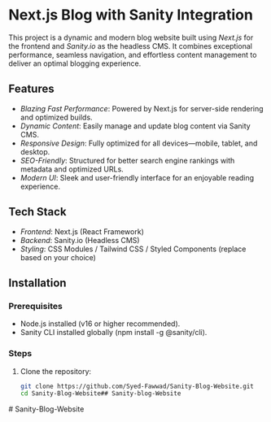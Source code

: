 # Next.js Blog with Sanity Integration  

This project is a dynamic and modern blog website built using *Next.js* for the frontend and *Sanity.io* as the headless CMS. It combines exceptional performance, seamless navigation, and effortless content management to deliver an optimal blogging experience.  

## Features  
- *Blazing Fast Performance*: Powered by Next.js for server-side rendering and optimized builds.  
- *Dynamic Content*: Easily manage and update blog content via Sanity CMS.  
- *Responsive Design*: Fully optimized for all devices—mobile, tablet, and desktop.  
- *SEO-Friendly*: Structured for better search engine rankings with metadata and optimized URLs.  
- *Modern UI*: Sleek and user-friendly interface for an enjoyable reading experience.  

## Tech Stack  
- *Frontend*: Next.js (React Framework)  
- *Backend*: Sanity.io (Headless CMS)  
- *Styling*: CSS Modules / Tailwind CSS / Styled Components (replace based on your choice)  

## Installation  

### Prerequisites  
- Node.js installed (v16 or higher recommended).  
- Sanity CLI installed globally (npm install -g @sanity/cli).  

### Steps  
1. Clone the repository:  
   ```bash  
   git clone https://github.com/Syed-Fawwad/Sanity-Blog-Website.git  
   cd Sanity-Blog-Website##   S a n i t y - b l o g - W e b s i t e  
 #   S a n i t y - B l o g - W e b s i t e  
 